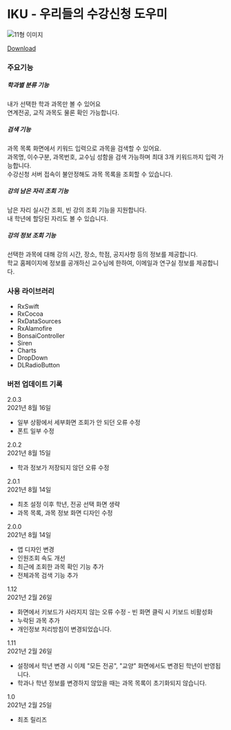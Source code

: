 # IKU - 우리들의 수강신청 도우미
![11형 이미지](https://user-images.githubusercontent.com/53083691/129650802-7c11a376-ba40-4bc7-8830-c58fe331ad21.jpg)

[Download](https://apps.apple.com/kr/app/id1555107801)

### 주요기능  
##### 학과별 분류 기능  
내가 선택한 학과 과목만 볼 수 있어요  
연계전공, 교직 과목도 물론 확인 가능합니다.  

##### 검색 기능
과목 목록 화면에서 키워드 입력으로 과목을 검색할 수 있어요.  
과목명, 이수구분, 과목번호, 교수님 성함을 검색 가능하며 최대 3개 키워드까지 입력 가능합니다.  
수강신청 서버 접속이 불안정해도 과목 목록을 조회할 수 있습니다.  

##### 강의 남은 자리 조회 기능
남은 자리 실시간 조회, 빈 강의 조회 기능을 지원합니다.  
내 학년에 할당된 자리도 볼 수 있습니다.  

##### 강의 정보 조회 기능
선택한 과목에 대해 강의 시간, 장소, 학점, 공지사항 등의 정보를 제공합니다.  
학교 홈페이지에 정보를 공개하신 교수님에 한하여, 이메일과 연구실 정보를 제공합니다.    
  
### 사용 라이브러리  
- RxSwift  
- RxCocoa  
- RxDataSources  
- RxAlamofire  
- BonsaiController  
- Siren  
- Charts  
- DropDown  
- DLRadioButton  

### 버전 업데이트 기록
2.0.3  
2021년 8월 16일  
- 일부 상황에서 세부화면 조회가 안 되던 오류 수정  
- 폰트 일부 수정  

2.0.2  
2021년 8월 15일  
- 학과 정보가 저장되지 않던 오류 수정  

2.0.1  
2021년 8월 14일  
- 최초 설정 이후 학년, 전공 선택 화면 생략  
- 과목 목록, 과목 정보 화면 디자인 수정  

2.0.0  
2021년 8월 14일  
- 앱 디자인 변경  
- 인원조회 속도 개선  
- 최근에 조회한 과목 확인 기능 추가  
- 전체과목 검색 기능 추가  

1.12  
2021년 2월 26일  
- 화면에서 키보드가 사라지지 않는 오류 수정 - 빈 화면 클릭 시 키보드 비활성화  
- 누락된 과목 추가  
- 개인정보 처리방침이 변경되었습니다.  

1.11  
2021년 2월 26일  
- 설정에서 학년 변경 시 이제 "모든 전공", "교양" 화면에서도 변경된 학년이 반영됩니다.  
- 학과나 학년 정보를 변경하지 않았을 때는 과목 목록이 초기화되지 않습니다.  

1.0  
2021년 2월 25일 
- 최초 릴리즈
